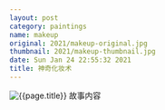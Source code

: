 ```yaml
---
layout: post
category: paintings
name: makeup
original: 2021/makeup-original.jpg
thumbnail: 2021/makeup-thumbnail.jpg
date: Sun Jan 24 22:55:32 2021
title: 神奇化妆术
---
```


![{{page.title}}](/gallery/{{page.category}}/{{page.original}})
故事内容
